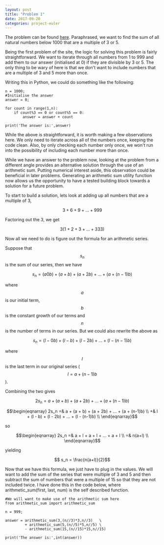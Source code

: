 ```yaml
---
layout: post
title: "Problem 1"
date: 2017-09-20
categories: project-euler
---
```


The problem can be found [here](https://projecteuler.net/problem=1). Paraphrased, we want to find the sum of all natural numbers below 1000 that are a multiple of 3 or 5. 

Being the first problem of the site, the logic for solving this problem is fairly straightforward. We want to iterate through all numbers from 1 to 999 and add them to our answer (initialised at 0) if they are divisible by 3 or 5. The only thing to be wary of here is that we don't want to include numbers that are a multiple of 3 and 5 more than once.

Writing this in Python, we could do something like the following: 

```
n = 1000; 
#Initialise the answer
answer = 0;

for count in range(1,n):
    if count%3 == 0 or count%5 == 0:
        answer = answer + count
        
print('The answer is:',answer)
```

While the above is straightforward, it is worth making a few observations here. We only need to iterate across all of the numbers once, keeping the code clean. Also, by only checking each number only once, we won't run into the possibility of including each number more than once. 

While we have an answer to the problem now, looking at the problem from a different angle provides an alternative solution through the use of an arithmetic sum. Putting numerical interest aside, this observation could be beneficial in later problems. Generating an arithmetic sum utility function now allows us the opportunity to have a tested building block towards a solution for a future problem.

To start to build a solution, lets look at adding up all numbers that are a multiple of 3, 

$$ 3 + 6 + 9 + ... + 999 $$

Factoring out the 3, we get

$$ 3(1 + 2 + 3 + ... + 333) $$

Now all we need to do is figure out the formula for an arithmetic series.

Suppose that $$s_n$$ is the sum of our series, then we have

$$ s_n = (a 0b) + (a + b) + (a + 2b) + ... + (a + (n-1)b)$$

where $$a$$ is our initial term, $$b$$ is the constant growth of our terms and $$n$$ is the number of terms in our series. But we could also rewrite the above as

$$ s_n = (l - 0b) + (l - b) + (l - 2b) + ... + (l - (n-1)b)$$

where $$l$$ is the last term in our original series ($$l = a + (n-1)b$$).

Combining the two gives

$$ 2s_n = a + (a + b) + (a + 2b) + ... + (a + (n-1)b)$$

$$\begin{eqnarray} 
2s_n =& a + (a + b) + (a + 2b) + ... + (a + (n-1)b)      \\
	 +& l + (l - b) + (l - 2b) + ... + (l - (n-1)b) 	 \\
\end{eqnarray}$$

so 

$$\begin{eqnarray} 
2s_n =& a + l + a + l + ... + a + l     \\
	 =& n(a+l) 	 \\
\end{eqnarray}$$

yielding

$$ s_n = \frac{n(a+l)}{2}$$

Now that we have this formula, we just have to plug in the values. We will want to add the sum of the series that were multiple of 3 and 5 and then subtract the sum of numbers that were a multiple of 15 so that they are not included twice. I have done this in the code below, where arithmetic_sum(first, last, num) is the self described function.

```
#We will want to make use of the arithmetic sum here
from arithmetic_sum import arithmetic_sum

n = 999; 

answer = arithmetic_sum(3,(n//3)*3,n//3)   \
         + arithmetic_sum(5,(n//5)*5,n//5) \
         - arithmetic_sum(15,(n//15)*15,n//15)

print('The answer is:',int(answer))
```






